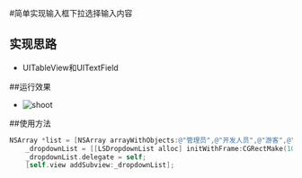 #简单实现输入框下拉选择输入内容
## 实现思路
- UITableView和UITextField

##运行效果
- ![shoot](http://ww1.sinaimg.cn/large/987b958agw1eubmy4tthbg208w0gaabp.gif)

##使用方法
```objective-c
NSArray *list = [NSArray arrayWithObjects:@"管理员",@"开发人员",@"游客",@"用户", nil];
    _dropdownList = [[LSDropdownList alloc] initWithFrame:CGRectMake(100, 50, 150, 30) list:list];
    _dropdownList.delegate = self;
    [self.view addSubview:_dropdownList];
```

